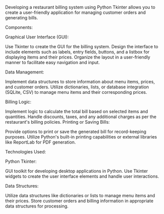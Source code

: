 Developing a restaurant billing system using Python Tkinter allows you to create a user-friendly application for managing customer orders and generating bills.

Components:

Graphical User Interface (GUI):

Use Tkinter to create the GUI for the billing system.
Design the interface to include elements such as labels, entry fields, buttons, and a listbox for displaying items and their prices.
Organize the layout in a user-friendly manner to facilitate easy navigation and input.

Data Management:

Implement data structures to store information about menu items, prices, and customer orders.
Utilize dictionaries, lists, or database integration (SQLite, CSV) to manage menu items and their corresponding prices.

Billing Logic:

Implement logic to calculate the total bill based on selected items and quantities.
Handle discounts, taxes, and any additional charges as per the restaurant's billing policies.
Printing or Saving Bills:

Provide options to print or save the generated bill for record-keeping purposes.
Utilize Python's built-in printing capabilities or external libraries like ReportLab for PDF generation.

Technologies Used:

Python Tkinter:

GUI toolkit for developing desktop applications in Python.
Use Tkinter widgets to create the user interface elements and handle user interactions.

Data Structures:

Utilize data structures like dictionaries or lists to manage menu items and their prices.
Store customer orders and billing information in appropriate data structures for processing.
